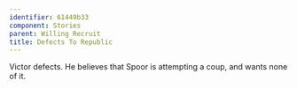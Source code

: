 ```yaml
---
identifier: 61449b33
component: Stories
parent: Willing Recruit 
title: Defects To Republic
---
```

Victor defects. He believes that Spoor is attempting a coup, and wants
none of it.
